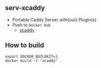 serv-xcaddy
------

* Portable Caddy Server with(out) Plugin(s)
* Push to `Docker Hub`
  - [xcaddy](https://hub.docker.com/r/valord577/xcaddy/tags)

How to build 
------

```shell
export DOCKER_BUILDKIT=1
docker build -t "xcaddy" .
```
